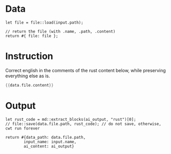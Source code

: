 # Data

```rhai
let file = file::load(input.path);

// return the file (with .name, .path, .content)
return #{ file: file };
```

# Instruction

Correct english in the comments of the rust content below, while preserving everything else as is. 

```rust
{{data.file.content}}
```

# Output

```rhai
let rust_code = md::extract_blocks(ai_output, "rust")[0];
// file::save(data.file.path, rust_code); // do not save, otherwise, cwt run forever

return #{data_path: data.file.path, 
        input_name: input.name,
        ai_content: ai_output}
```